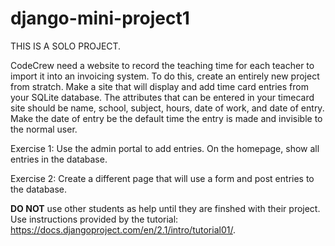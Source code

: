 # django-mini-project1

THIS IS A SOLO PROJECT.

CodeCrew need a website to record the teaching time for each teacher to import it into an invoicing system. To do this, create an entirely new project from stratch. Make a site that will display and add time card entries from your SQLite database. The attributes that can be entered in your timecard site should be name, school, subject, hours, date of work, and date of entry. Make the date of entry be the default time the entry is made and invisible to the normal user.

Exercise 1: Use the admin portal to add entries. On the homepage, show all entries in the database.

Exercise 2: Create a different page that will use a form and post entries to the database.

<strong>DO NOT</strong> use other students as help until they are finshed with their project. Use instructions provided by the tutorial: https://docs.djangoproject.com/en/2.1/intro/tutorial01/.
